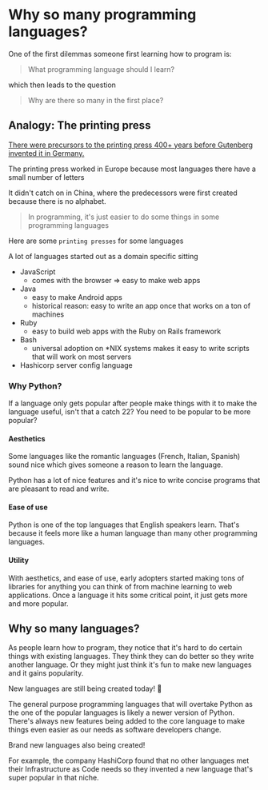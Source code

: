 # Why so many programming languages?

One of the first dilemmas someone first learning how to program is:

> What programming language should I learn?

which then leads to the question

> Why are there so many in the first place?

## Analogy: The printing press

[There were precursors to the printing press 400+ years before Gutenberg invented it in Germany.](https://en.wikipedia.org/wiki/Movable_type)

The printing press worked in Europe because most languages there have a small number of letters

It didn't catch on in China, where the predecessors were first created because there is no alphabet.

> In programming, it's just easier to do some things in some programming languages

Here are some `printing presses` for some languages

A lot of languages started out as a domain specific sitting

-   JavaScript
    -   comes with the browser => easy to make web apps
-   Java
    -   easy to make Android apps
    -   historical reason: easy to write an app once that works on a ton of machines
-   Ruby
    -   easy to build web apps with the Ruby on Rails framework
-   Bash
    -   universal adoption on \*NIX systems makes it easy to write scripts that will work on most servers
-   Hashicorp server config language

### Why Python?

If a language only gets popular after people make things with it to make the language useful, isn't that a catch 22? You need to be popular to be more popular?

#### Aesthetics

Some languages like the romantic languages (French, Italian, Spanish) sound nice which gives someone a reason to learn the language.

Python has a lot of nice features and it's nice to write concise programs that are pleasant to read and write.

#### Ease of use

Python is one of the top languages that English speakers learn. That's because it feels more like a human language than many other programming languages.

#### Utility

With aesthetics, and ease of use, early adopters started making tons of libraries for anything you can think of from machine learning to web applications. Once a language it hits some critical point, it just gets more and more popular.

## Why so many languages?

As people learn how to program, they notice that it's hard to do certain things with existing languages. They think they can do better so they write another language. Or they might just think it's fun to make new languages and it gains popularity.

New languages are still being created today! 🚀

The general purpose programming languages that will overtake Python as the one of the popular languages is likely a newer version of Python. There's always new features being added to the core language to make things even easier as our needs as software developers change.

Brand new languages also being created!

For example, the company HashiCorp found that no other languages met their Infrastructure as Code needs so they invented a new language that's super popular in that niche.
